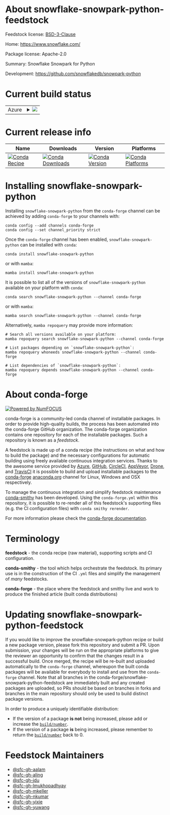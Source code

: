 About snowflake-snowpark-python-feedstock
=========================================

Feedstock license: [BSD-3-Clause](https://github.com/conda-forge/snowflake-snowpark-python-feedstock/blob/main/LICENSE.txt)

Home: https://www.snowflake.com/

Package license: Apache-2.0

Summary: Snowflake Snowpark for Python

Development: https://github.com/snowflakedb/snowpark-python

Current build status
====================


<table>
    
  <tr>
    <td>Azure</td>
    <td>
      <details>
        <summary>
          <a href="https://dev.azure.com/conda-forge/feedstock-builds/_build/latest?definitionId=18138&branchName=main">
            <img src="https://dev.azure.com/conda-forge/feedstock-builds/_apis/build/status/snowflake-snowpark-python-feedstock?branchName=main">
          </a>
        </summary>
        <table>
          <thead><tr><th>Variant</th><th>Status</th></tr></thead>
          <tbody><tr>
              <td>linux_64_python3.10.____cpython</td>
              <td>
                <a href="https://dev.azure.com/conda-forge/feedstock-builds/_build/latest?definitionId=18138&branchName=main">
                  <img src="https://dev.azure.com/conda-forge/feedstock-builds/_apis/build/status/snowflake-snowpark-python-feedstock?branchName=main&jobName=linux&configuration=linux%20linux_64_python3.10.____cpython" alt="variant">
                </a>
              </td>
            </tr><tr>
              <td>linux_64_python3.11.____cpython</td>
              <td>
                <a href="https://dev.azure.com/conda-forge/feedstock-builds/_build/latest?definitionId=18138&branchName=main">
                  <img src="https://dev.azure.com/conda-forge/feedstock-builds/_apis/build/status/snowflake-snowpark-python-feedstock?branchName=main&jobName=linux&configuration=linux%20linux_64_python3.11.____cpython" alt="variant">
                </a>
              </td>
            </tr><tr>
              <td>linux_64_python3.12.____cpython</td>
              <td>
                <a href="https://dev.azure.com/conda-forge/feedstock-builds/_build/latest?definitionId=18138&branchName=main">
                  <img src="https://dev.azure.com/conda-forge/feedstock-builds/_apis/build/status/snowflake-snowpark-python-feedstock?branchName=main&jobName=linux&configuration=linux%20linux_64_python3.12.____cpython" alt="variant">
                </a>
              </td>
            </tr><tr>
              <td>linux_64_python3.9.____cpython</td>
              <td>
                <a href="https://dev.azure.com/conda-forge/feedstock-builds/_build/latest?definitionId=18138&branchName=main">
                  <img src="https://dev.azure.com/conda-forge/feedstock-builds/_apis/build/status/snowflake-snowpark-python-feedstock?branchName=main&jobName=linux&configuration=linux%20linux_64_python3.9.____cpython" alt="variant">
                </a>
              </td>
            </tr><tr>
              <td>linux_aarch64_python3.10.____cpython</td>
              <td>
                <a href="https://dev.azure.com/conda-forge/feedstock-builds/_build/latest?definitionId=18138&branchName=main">
                  <img src="https://dev.azure.com/conda-forge/feedstock-builds/_apis/build/status/snowflake-snowpark-python-feedstock?branchName=main&jobName=linux&configuration=linux%20linux_aarch64_python3.10.____cpython" alt="variant">
                </a>
              </td>
            </tr><tr>
              <td>linux_aarch64_python3.11.____cpython</td>
              <td>
                <a href="https://dev.azure.com/conda-forge/feedstock-builds/_build/latest?definitionId=18138&branchName=main">
                  <img src="https://dev.azure.com/conda-forge/feedstock-builds/_apis/build/status/snowflake-snowpark-python-feedstock?branchName=main&jobName=linux&configuration=linux%20linux_aarch64_python3.11.____cpython" alt="variant">
                </a>
              </td>
            </tr><tr>
              <td>linux_aarch64_python3.12.____cpython</td>
              <td>
                <a href="https://dev.azure.com/conda-forge/feedstock-builds/_build/latest?definitionId=18138&branchName=main">
                  <img src="https://dev.azure.com/conda-forge/feedstock-builds/_apis/build/status/snowflake-snowpark-python-feedstock?branchName=main&jobName=linux&configuration=linux%20linux_aarch64_python3.12.____cpython" alt="variant">
                </a>
              </td>
            </tr><tr>
              <td>linux_aarch64_python3.9.____cpython</td>
              <td>
                <a href="https://dev.azure.com/conda-forge/feedstock-builds/_build/latest?definitionId=18138&branchName=main">
                  <img src="https://dev.azure.com/conda-forge/feedstock-builds/_apis/build/status/snowflake-snowpark-python-feedstock?branchName=main&jobName=linux&configuration=linux%20linux_aarch64_python3.9.____cpython" alt="variant">
                </a>
              </td>
            </tr><tr>
              <td>linux_ppc64le_python3.10.____cpython</td>
              <td>
                <a href="https://dev.azure.com/conda-forge/feedstock-builds/_build/latest?definitionId=18138&branchName=main">
                  <img src="https://dev.azure.com/conda-forge/feedstock-builds/_apis/build/status/snowflake-snowpark-python-feedstock?branchName=main&jobName=linux&configuration=linux%20linux_ppc64le_python3.10.____cpython" alt="variant">
                </a>
              </td>
            </tr><tr>
              <td>linux_ppc64le_python3.11.____cpython</td>
              <td>
                <a href="https://dev.azure.com/conda-forge/feedstock-builds/_build/latest?definitionId=18138&branchName=main">
                  <img src="https://dev.azure.com/conda-forge/feedstock-builds/_apis/build/status/snowflake-snowpark-python-feedstock?branchName=main&jobName=linux&configuration=linux%20linux_ppc64le_python3.11.____cpython" alt="variant">
                </a>
              </td>
            </tr><tr>
              <td>linux_ppc64le_python3.12.____cpython</td>
              <td>
                <a href="https://dev.azure.com/conda-forge/feedstock-builds/_build/latest?definitionId=18138&branchName=main">
                  <img src="https://dev.azure.com/conda-forge/feedstock-builds/_apis/build/status/snowflake-snowpark-python-feedstock?branchName=main&jobName=linux&configuration=linux%20linux_ppc64le_python3.12.____cpython" alt="variant">
                </a>
              </td>
            </tr><tr>
              <td>linux_ppc64le_python3.9.____cpython</td>
              <td>
                <a href="https://dev.azure.com/conda-forge/feedstock-builds/_build/latest?definitionId=18138&branchName=main">
                  <img src="https://dev.azure.com/conda-forge/feedstock-builds/_apis/build/status/snowflake-snowpark-python-feedstock?branchName=main&jobName=linux&configuration=linux%20linux_ppc64le_python3.9.____cpython" alt="variant">
                </a>
              </td>
            </tr><tr>
              <td>osx_64_python3.10.____cpython</td>
              <td>
                <a href="https://dev.azure.com/conda-forge/feedstock-builds/_build/latest?definitionId=18138&branchName=main">
                  <img src="https://dev.azure.com/conda-forge/feedstock-builds/_apis/build/status/snowflake-snowpark-python-feedstock?branchName=main&jobName=osx&configuration=osx%20osx_64_python3.10.____cpython" alt="variant">
                </a>
              </td>
            </tr><tr>
              <td>osx_64_python3.11.____cpython</td>
              <td>
                <a href="https://dev.azure.com/conda-forge/feedstock-builds/_build/latest?definitionId=18138&branchName=main">
                  <img src="https://dev.azure.com/conda-forge/feedstock-builds/_apis/build/status/snowflake-snowpark-python-feedstock?branchName=main&jobName=osx&configuration=osx%20osx_64_python3.11.____cpython" alt="variant">
                </a>
              </td>
            </tr><tr>
              <td>osx_64_python3.12.____cpython</td>
              <td>
                <a href="https://dev.azure.com/conda-forge/feedstock-builds/_build/latest?definitionId=18138&branchName=main">
                  <img src="https://dev.azure.com/conda-forge/feedstock-builds/_apis/build/status/snowflake-snowpark-python-feedstock?branchName=main&jobName=osx&configuration=osx%20osx_64_python3.12.____cpython" alt="variant">
                </a>
              </td>
            </tr><tr>
              <td>osx_64_python3.9.____cpython</td>
              <td>
                <a href="https://dev.azure.com/conda-forge/feedstock-builds/_build/latest?definitionId=18138&branchName=main">
                  <img src="https://dev.azure.com/conda-forge/feedstock-builds/_apis/build/status/snowflake-snowpark-python-feedstock?branchName=main&jobName=osx&configuration=osx%20osx_64_python3.9.____cpython" alt="variant">
                </a>
              </td>
            </tr><tr>
              <td>osx_arm64_python3.10.____cpython</td>
              <td>
                <a href="https://dev.azure.com/conda-forge/feedstock-builds/_build/latest?definitionId=18138&branchName=main">
                  <img src="https://dev.azure.com/conda-forge/feedstock-builds/_apis/build/status/snowflake-snowpark-python-feedstock?branchName=main&jobName=osx&configuration=osx%20osx_arm64_python3.10.____cpython" alt="variant">
                </a>
              </td>
            </tr><tr>
              <td>osx_arm64_python3.11.____cpython</td>
              <td>
                <a href="https://dev.azure.com/conda-forge/feedstock-builds/_build/latest?definitionId=18138&branchName=main">
                  <img src="https://dev.azure.com/conda-forge/feedstock-builds/_apis/build/status/snowflake-snowpark-python-feedstock?branchName=main&jobName=osx&configuration=osx%20osx_arm64_python3.11.____cpython" alt="variant">
                </a>
              </td>
            </tr><tr>
              <td>osx_arm64_python3.12.____cpython</td>
              <td>
                <a href="https://dev.azure.com/conda-forge/feedstock-builds/_build/latest?definitionId=18138&branchName=main">
                  <img src="https://dev.azure.com/conda-forge/feedstock-builds/_apis/build/status/snowflake-snowpark-python-feedstock?branchName=main&jobName=osx&configuration=osx%20osx_arm64_python3.12.____cpython" alt="variant">
                </a>
              </td>
            </tr><tr>
              <td>osx_arm64_python3.9.____cpython</td>
              <td>
                <a href="https://dev.azure.com/conda-forge/feedstock-builds/_build/latest?definitionId=18138&branchName=main">
                  <img src="https://dev.azure.com/conda-forge/feedstock-builds/_apis/build/status/snowflake-snowpark-python-feedstock?branchName=main&jobName=osx&configuration=osx%20osx_arm64_python3.9.____cpython" alt="variant">
                </a>
              </td>
            </tr><tr>
              <td>win_64_python3.10.____cpython</td>
              <td>
                <a href="https://dev.azure.com/conda-forge/feedstock-builds/_build/latest?definitionId=18138&branchName=main">
                  <img src="https://dev.azure.com/conda-forge/feedstock-builds/_apis/build/status/snowflake-snowpark-python-feedstock?branchName=main&jobName=win&configuration=win%20win_64_python3.10.____cpython" alt="variant">
                </a>
              </td>
            </tr><tr>
              <td>win_64_python3.11.____cpython</td>
              <td>
                <a href="https://dev.azure.com/conda-forge/feedstock-builds/_build/latest?definitionId=18138&branchName=main">
                  <img src="https://dev.azure.com/conda-forge/feedstock-builds/_apis/build/status/snowflake-snowpark-python-feedstock?branchName=main&jobName=win&configuration=win%20win_64_python3.11.____cpython" alt="variant">
                </a>
              </td>
            </tr><tr>
              <td>win_64_python3.12.____cpython</td>
              <td>
                <a href="https://dev.azure.com/conda-forge/feedstock-builds/_build/latest?definitionId=18138&branchName=main">
                  <img src="https://dev.azure.com/conda-forge/feedstock-builds/_apis/build/status/snowflake-snowpark-python-feedstock?branchName=main&jobName=win&configuration=win%20win_64_python3.12.____cpython" alt="variant">
                </a>
              </td>
            </tr><tr>
              <td>win_64_python3.9.____cpython</td>
              <td>
                <a href="https://dev.azure.com/conda-forge/feedstock-builds/_build/latest?definitionId=18138&branchName=main">
                  <img src="https://dev.azure.com/conda-forge/feedstock-builds/_apis/build/status/snowflake-snowpark-python-feedstock?branchName=main&jobName=win&configuration=win%20win_64_python3.9.____cpython" alt="variant">
                </a>
              </td>
            </tr>
          </tbody>
        </table>
      </details>
    </td>
  </tr>
</table>

Current release info
====================

| Name | Downloads | Version | Platforms |
| --- | --- | --- | --- |
| [![Conda Recipe](https://img.shields.io/badge/recipe-snowflake--snowpark--python-green.svg)](https://anaconda.org/conda-forge/snowflake-snowpark-python) | [![Conda Downloads](https://img.shields.io/conda/dn/conda-forge/snowflake-snowpark-python.svg)](https://anaconda.org/conda-forge/snowflake-snowpark-python) | [![Conda Version](https://img.shields.io/conda/vn/conda-forge/snowflake-snowpark-python.svg)](https://anaconda.org/conda-forge/snowflake-snowpark-python) | [![Conda Platforms](https://img.shields.io/conda/pn/conda-forge/snowflake-snowpark-python.svg)](https://anaconda.org/conda-forge/snowflake-snowpark-python) |

Installing snowflake-snowpark-python
====================================

Installing `snowflake-snowpark-python` from the `conda-forge` channel can be achieved by adding `conda-forge` to your channels with:

```
conda config --add channels conda-forge
conda config --set channel_priority strict
```

Once the `conda-forge` channel has been enabled, `snowflake-snowpark-python` can be installed with `conda`:

```
conda install snowflake-snowpark-python
```

or with `mamba`:

```
mamba install snowflake-snowpark-python
```

It is possible to list all of the versions of `snowflake-snowpark-python` available on your platform with `conda`:

```
conda search snowflake-snowpark-python --channel conda-forge
```

or with `mamba`:

```
mamba search snowflake-snowpark-python --channel conda-forge
```

Alternatively, `mamba repoquery` may provide more information:

```
# Search all versions available on your platform:
mamba repoquery search snowflake-snowpark-python --channel conda-forge

# List packages depending on `snowflake-snowpark-python`:
mamba repoquery whoneeds snowflake-snowpark-python --channel conda-forge

# List dependencies of `snowflake-snowpark-python`:
mamba repoquery depends snowflake-snowpark-python --channel conda-forge
```


About conda-forge
=================

[![Powered by
NumFOCUS](https://img.shields.io/badge/powered%20by-NumFOCUS-orange.svg?style=flat&colorA=E1523D&colorB=007D8A)](https://numfocus.org)

conda-forge is a community-led conda channel of installable packages.
In order to provide high-quality builds, the process has been automated into the
conda-forge GitHub organization. The conda-forge organization contains one repository
for each of the installable packages. Such a repository is known as a *feedstock*.

A feedstock is made up of a conda recipe (the instructions on what and how to build
the package) and the necessary configurations for automatic building using freely
available continuous integration services. Thanks to the awesome service provided by
[Azure](https://azure.microsoft.com/en-us/services/devops/), [GitHub](https://github.com/),
[CircleCI](https://circleci.com/), [AppVeyor](https://www.appveyor.com/),
[Drone](https://cloud.drone.io/welcome), and [TravisCI](https://travis-ci.com/)
it is possible to build and upload installable packages to the
[conda-forge](https://anaconda.org/conda-forge) [anaconda.org](https://anaconda.org/)
channel for Linux, Windows and OSX respectively.

To manage the continuous integration and simplify feedstock maintenance
[conda-smithy](https://github.com/conda-forge/conda-smithy) has been developed.
Using the ``conda-forge.yml`` within this repository, it is possible to re-render all of
this feedstock's supporting files (e.g. the CI configuration files) with ``conda smithy rerender``.

For more information please check the [conda-forge documentation](https://conda-forge.org/docs/).

Terminology
===========

**feedstock** - the conda recipe (raw material), supporting scripts and CI configuration.

**conda-smithy** - the tool which helps orchestrate the feedstock.
                   Its primary use is in the construction of the CI ``.yml`` files
                   and simplify the management of *many* feedstocks.

**conda-forge** - the place where the feedstock and smithy live and work to
                  produce the finished article (built conda distributions)


Updating snowflake-snowpark-python-feedstock
============================================

If you would like to improve the snowflake-snowpark-python recipe or build a new
package version, please fork this repository and submit a PR. Upon submission,
your changes will be run on the appropriate platforms to give the reviewer an
opportunity to confirm that the changes result in a successful build. Once
merged, the recipe will be re-built and uploaded automatically to the
`conda-forge` channel, whereupon the built conda packages will be available for
everybody to install and use from the `conda-forge` channel.
Note that all branches in the conda-forge/snowflake-snowpark-python-feedstock are
immediately built and any created packages are uploaded, so PRs should be based
on branches in forks and branches in the main repository should only be used to
build distinct package versions.

In order to produce a uniquely identifiable distribution:
 * If the version of a package **is not** being increased, please add or increase
   the [``build/number``](https://docs.conda.io/projects/conda-build/en/latest/resources/define-metadata.html#build-number-and-string).
 * If the version of a package **is** being increased, please remember to return
   the [``build/number``](https://docs.conda.io/projects/conda-build/en/latest/resources/define-metadata.html#build-number-and-string)
   back to 0.

Feedstock Maintainers
=====================

* [@sfc-gh-aalam](https://github.com/sfc-gh-aalam/)
* [@sfc-gh-aling](https://github.com/sfc-gh-aling/)
* [@sfc-gh-jdu](https://github.com/sfc-gh-jdu/)
* [@sfc-gh-lmukhopadhyay](https://github.com/sfc-gh-lmukhopadhyay/)
* [@sfc-gh-mkeller](https://github.com/sfc-gh-mkeller/)
* [@sfc-gh-nkumar](https://github.com/sfc-gh-nkumar/)
* [@sfc-gh-yixie](https://github.com/sfc-gh-yixie/)
* [@sfc-gh-yuwang](https://github.com/sfc-gh-yuwang/)

